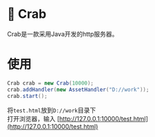 # 🦀 Crab

Crab是一款采用Java开发的http服务器。

# 使用

```java
Crab crab = new Crab(10000);
crab.addHandler(new AssetHandler("D://work"));
crab.start();
```
将`test.html`放到`D://work`目录下<br>
打开浏览器，输入 [http://127.0.0.1:10000/test.html](http://127.0.0.1:10000/test.html)